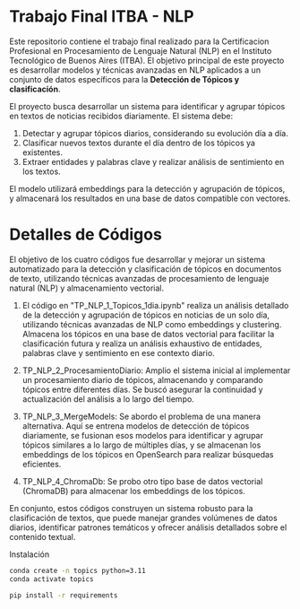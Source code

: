 # Trabajo Final ITBA - NLP
Este repositorio contiene el trabajo final realizado para la Certificacion Profesional en Procesamiento de Lenguaje Natural (NLP) en el Instituto Tecnológico de Buenos Aires (ITBA).
El objetivo principal de este proyecto es desarrollar modelos y técnicas avanzadas en NLP aplicados a un conjunto de datos específicos para la **Detección de Tópicos y clasificación**.

El proyecto busca desarrollar un sistema para identificar y agrupar tópicos en textos de noticias recibidos diariamente. El sistema debe:

1) Detectar y agrupar tópicos diarios, considerando su evolución día a día.
2) Clasificar nuevos textos durante el día dentro de los tópicos ya existentes.
3) Extraer entidades y palabras clave y realizar análisis de sentimiento en los textos.

El modelo utilizará embeddings para la detección y agrupación de tópicos, y almacenará los resultados en una base de datos compatible con vectores.

# Detalles de Códigos

El objetivo de los cuatro códigos fue desarrollar y mejorar un sistema automatizado para la detección y clasificación de tópicos en documentos de texto, utilizando técnicas avanzadas de procesamiento de lenguaje natural (NLP) y almacenamiento vectorial.

1) El código en "TP_NLP_1_Topicos_1dia.ipynb" realiza un análisis detallado de la detección y agrupación de tópicos en noticias de un solo día, utilizando técnicas avanzadas de NLP como embeddings y clustering. Almacena los tópicos en una base de datos vectorial para facilitar la clasificación futura y realiza un análisis exhaustivo de entidades, palabras clave y sentimiento en ese contexto diario.

2) TP_NLP_2_ProcesamientoDiario: Amplio el sistema inicial al implementar un procesamiento diario de tópicos, almacenando y comparando tópicos entre diferentes días. Se buscó asegurar la continuidad y actualización del análisis a lo largo del tiempo.

3) TP_NLP_3_MergeModels: Se abordo el problema de una manera alternativa. Aquí se entrena modelos de detección de tópicos diariamente, se fusionan esos modelos para identificar y agrupar tópicos similares a lo largo de múltiples días, y se almacenan los embeddings de los tópicos en OpenSearch para realizar búsquedas eficientes.

4) TP_NLP_4_ChromaDb: Se probo otro tipo base de datos vectorial (ChromaDB) para almacenar los embeddings de los tópicos.

En conjunto, estos códigos construyen un sistema robusto para la clasificación de textos, que puede manejar grandes volúmenes de datos diarios, identificar patrones temáticos y ofrecer análisis detallados sobre el contenido textual.



Instalación
``` bash
conda create -n topics python=3.11
conda activate topics

pip install -r requirements
```

